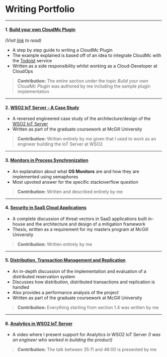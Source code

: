 # Writing Portfolio
---
#### 1. [Build your own CloudMc Plugin](https://cloudops.github.io/cloudmc-docs/#/custom_plugin/getting_started)
_(Visit [link](https://cloudops.github.io/cloudmc-docs/#/custom_plugin/getting_started) to read)_
- A step by step guide to writing a CloudMc Plugin
- The example explained is based off of an idea to integrate CloudMc with the [Todoist](https://todoist.com) service
- Written as a side responsibility whilst working as a Cloud-Developer at CloudOps
> **Contribution:** The entire section under the topic _Build your own CloudMc Plugin_ was authored by me including the sample plugin implementation
---

#### 2. [WSO2 IoT Server - A Case Study](https://github.com/Shabirmean/writing-portfolio/blob/master/WSO2IoTServer.pdf)
- A reversed engineered case study of the architecture/design of the [WSO2 IoT Server](https://wso2.com/iot/)
- Written as part of the graduate coursework at McGill University
> **Contribution:** Written entirely by me given that I used to work as an engineer building the IoT Server at WSO2
---

#### 3. [Monitors in Process Synchronization](https://stackoverflow.com/questions/46919797/why-is-a-monitor-implemented-in-terms-of-semaphores-this-way/50960905#50960905)
- An explanation about what **OS Monitors** are and how they are implemented using semaphores
- Most upvoted answer for the specific stackoverflow question
> **Contribution:** Written and described entirely by me 
---

#### 4. [Security in SaaS Cloud Applications](https://github.com/Shabirmean/writing-portfolio/blob/master/SaaSAppSecurity.pdf)
- A complete discussion of threat vectors in SaaS applications built in-house and the architecture and design of a mitigation framework
- Thesis, written as a requirement for my masters program at McGill University
> **Contribution:** Written entirely by me 
---

#### 5. [Distribution, Transaction Management and Replication](https://github.com/Shabirmean/writing-portfolio/blob/master/DistributedSystems.pdf)
- An in-depth discussion of the implementation and evaluation of a distributed reservation system
- Discusses how distribution, distributed transactions and replication is handled
- Also provides a performance analysis of the project
- Written as part of the graduate coursework at McGill University
> **Contribution:** Everything starting from section 1.4 was written by me
---

#### 6. [Analytics in WSO2 IoT Server](https://youtu.be/F4Ss5SU_VGM?t=2111)
- A video where I present support for Analytics in WSO2 IoT Server _(I was an engineer who worked in building the product)_
> **Contribution:** The talk between 35:11 and 46:00 is presented by me
